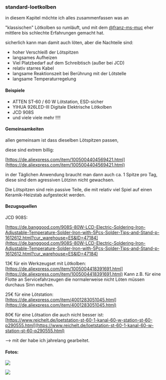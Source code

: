 ### standard-loetkolben

in diesem Kapitel möchte ich alles zusammenfassen was an 

"klassischen" Lötkolben so rumläuft, und mit dem [@franz-ms-muc](https://github.com/franz-ms-muc) eher mittlere bis schlechte Erfahrungen gemacht hat. 

sicherlich kann man damit auch löten, aber die Nachteile sind:

*   hoher Verschleiß der Lötspitzen
*   langsames Aufheizen
*   Viel Platzbedarf auf dem Schreibtisch (außer bei JCD)
*   relativ starres Kabel
*   langsame Reaktionszeit bei Berührung mit der Lötstelle
*   langsame Temperaturregelung

#### Beispiele

*   ATTEN ST-60 / 60 W Lötstation, ESD-sicher
*   YIHUA 926LED-III Digitale Elektrische Lötkolben
*   JCD 908S
*   und viele viele mehr !!!!

#### Gemeinsamkeiten

allen gemeinsam ist dass dieselben Lötspitzen passen, 

diese sind extrem billig:

[https://de.aliexpress.com/item/1005004404569421.html](https://de.aliexpress.com/item/1005004404569421.html)

in der Täglichen Anwendung braucht man dann auch ca. 1 Spitze pro Tag, diese sind dem agressiven Lötzinn nicht gewachsen.

Die Lötspitzen sind rein passive Teile, die mit relativ viel Spiel auf einen Keramik-Heizstab aufgesteckt werden. 

#### Bezugsquellen

JCD 908S:

[https://de.banggood.com/908S-80W-LCD-Electric-Soldering-Iron-Adjustable-Temperature-Solder-Iron-with-5Pcs-Solder-Tips-and-Stand-p-1612612.html?cur_warehouse=ES&ID=47184](https://de.banggood.com/908S-80W-LCD-Electric-Soldering-Iron-Adjustable-Temperature-Solder-Iron-with-5Pcs-Solder-Tips-and-Stand-p-1612612.html?cur_warehouse=ES&ID=47184)

13€ für ein Werkzeugset mit Lötkolben: [https://de.aliexpress.com/item/1005004418391691.html](https://de.aliexpress.com/item/1005004418391691.html) Kann z.B. für eine Flotte an Servicefahrzeugen die normalerweise nicht Löten müssen durchaus Sinn machen.

25€ für eine Lötstation: [https://de.aliexpress.com/item/4001283051045.html](https://de.aliexpress.com/item/4001283051045.html)

80€ für eine Lötsation die auch nicht besser ist: [https://www.reichelt.de/loetstation-st-60-1-kanal-60-w-station-st-60-p290555.html](https://www.reichelt.de/loetstation-st-60-1-kanal-60-w-station-st-60-p290555.html)

\--> mit der habe ich jahrelang gearbeitet. 

#### Fotos:

![](https://user-images.githubusercontent.com/69573151/201533696-bcf8033d-d862-43a3-8c13-bd41c05e3f06.jpg)

![](https://user-images.githubusercontent.com/69573151/201533701-e3ff9fcc-c3c9-4a2e-bab5-f677f178a127.jpg)
